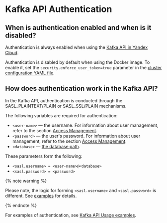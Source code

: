# Kafka API Authentication

## When is authentication enabled and when is it disabled?

Authentication is always enabled when using the [Kafka API in Yandex Cloud](https://yandex.cloud/docs/data-streams/kafkaapi/auth).

Authentication is disabled by default when using the Docker image.
To enable it, set the `security.enforce_user_token=true` parameter in the [cluster configuration YAML file](https://ydb.tech/docs/en/reference/configuration/).

## How does authentication work in the Kafka API?

In the Kafka API, authentication is conducted through the SASL_PLAINTEXT/PLAIN or SASL_SSL/PLAIN mechanisms.

The following variables are required for authentication:

* `<user-name>` — the username. For information about user management, refer to the section [Access Management](../../security/access-management.md).
* `<password>` — the user's password. For information about user management, refer to the section [Access Management](../../security/access-management.md).
* `<database>` — [the database path](../../concepts/connect#database).

These parameters form the following:

* `<sasl.username> = <user-name>@<database>`
* `<sasl.password> = <password>`

{% note warning %}

Please note, the logic for forming `<sasl.username>` and `<sasl.password>` is different. See [examples](./examples#authentication-in-cloud-examples) for details.

{% endnote %}

For examples of authentication, see [Kafka API Usage examples](./examples.md).